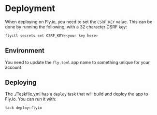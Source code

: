 # Deployment
When deploying on Fly.io, you need to set the `CSRF_KEY` value. This can be done by running the following, with a 32 character CSRF key:

```bash
flyctl secrets set CSRF_KEY=<your key here>
```

## Environment
You need to update the `fly.toml` app name to something unique for your account.

## Deploying
The [./Taskfile.yml](./Taskfile.yml) has a `deploy` task that will build and deploy the app to Fly.io. You can run it with:

```bash
task deploy:flyio
```